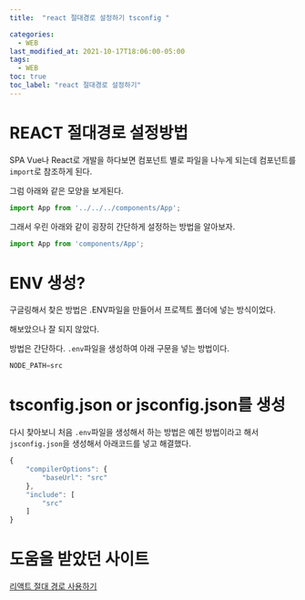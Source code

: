 ```yaml
---
title:  "react 절대경로 설정하기 tsconfig "

categories:
  - WEB
last_modified_at: 2021-10-17T18:06:00-05:00
tags:
  - WEB
toc: true
toc_label: "react 절대경로 설정하기"
---
```


# REACT 절대경로 설정방법
SPA Vue나 React로 개발을 하다보면 컴포넌트 별로 파일을 나누게 되는데 컴포넌트를 `import`로 참조하게 된다.

그럼 아래와 같은 모양을 보게된다. 

```javascript
import App from '../../../components/App';
```

그래서 우린 아래와 같이 굉장히 간단하게 설정하는 방법을 알아보자.

```javascript
import App from 'components/App';
```

# ENV 생성?
구글링해서 찾은 방법은 .ENV파일을 만들어서 프로젝트 폴더에 넣는 방식이었다.

해보았으나 잘 되지 않았다.

방법은 간단하다. `.env`파일을 생성하여 아래 구문을 넣는 방법이다.
```javascript
NODE_PATH=src
```

# tsconfig.json or jsconfig.json를 생성
다시 찾아보니 처음 `.env`파일을 생성해서 하는 방법은 예전 방법이라고 해서 `jsconfig.json`을 생성해서 아래코드를 넣고 해결했다.<br>

```javascript
{
    "compilerOptions": {
        "baseUrl": "src"
    },
    "include": [
        "src"
    ]
}
```

# 도움을 받았던 사이트
[리액트 절대 경로 사용하기](https://www.imkh.dev/react-absolute-path/)<br>
